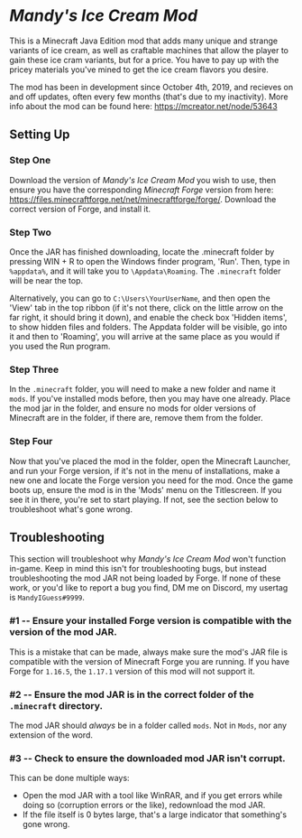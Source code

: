 # *Mandy's Ice Cream Mod*
This is a Minecraft Java Edition mod that adds many unique and strange variants of ice cream, as well as craftable machines that allow the player to gain these ice cram variants, but for a price. You have to pay up with the pricey materials you've mined to get the ice cream flavors you desire. 

The mod has been in development since October 4th, 2019, and recieves on and off updates, often every few months (that's due to my inactivity). More info about the mod can be found here: https://mcreator.net/node/53643

## Setting Up

### Step One
  Download the version of *Mandy's Ice Cream Mod* you wish to use, then ensure you have the corresponding *Minecraft Forge* version from here: https://files.minecraftforge.net/net/minecraftforge/forge/. Download the correct version of Forge, and install it.
  
### Step Two
  Once the JAR has finished downloading, locate the .minecraft folder by pressing WIN + R to open the Windows finder program, 'Run'. Then, type in `%appdata%`, and it will take you to `\Appdata\Roaming`. The `.minecraft` folder will be near the top. 
  
Alternatively, you can go to `C:\Users\YourUserName`, and then open the 'View' tab in the top ribbon (if it's not there, click on the little arrow on the far right, it should bring it down), and enable the check box 'Hidden items', to show hidden files and folders. The Appdata folder will be visible, go into it and then to 'Roaming', you will arrive at the same place as you would if you used the Run program.
  
### Step Three
  In the `.minecraft` folder, you will need to make a new folder and name it `mods`. If you've installed mods before, then you may have one already. Place the mod jar in the folder, and ensure no mods for older versions of Minecraft are in the folder, if there are, remove them from the folder.
  
### Step Four
  Now that you've placed the mod in the folder, open the Minecraft Launcher, and run your Forge version, if it's not in the menu of installations, make a new one and locate the Forge version you need for the mod. Once the game boots up, ensure the mod is in the 'Mods' menu on the Titlescreen. If you see it in there, you're set to start playing. If not, see the section below to troubleshoot what's gone wrong.

## Troubleshooting
This section will troubleshoot why *Mandy's Ice Cream Mod* won't function in-game. Keep in mind this isn't for troubleshooting bugs, but instead troubleshooting the mod JAR not being loaded by Forge. If none of these work, or you'd like to report a bug you find, DM me on Discord, my usertag is `MandyIGuess#9999`.

### #1 -- Ensure your installed Forge version is compatible with the version of the mod JAR.
This is a mistake that can be made, always make sure the mod's JAR file is compatible with the version of Minecraft Forge you are running. If you have Forge for `1.16.5`, the `1.17.1` version of this mod will not support it.

### #2 -- Ensure the mod JAR is in the correct folder of the `.minecraft` directory.
The mod JAR should *always* be in a folder called `mods`. Not in `Mods`, nor any extension of the word.

### #3 -- Check to ensure the downloaded mod JAR isn't corrupt.
This can be done multiple ways:
- Open the mod JAR with a tool like WinRAR, and if you get errors while doing so (corruption errors or the like), redownload the mod JAR.
- If the file itself is 0 bytes large, that's a large indicator that something's gone wrong.
